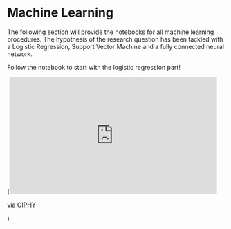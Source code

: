 # Machine Learning

The following section will provide the notebooks for all machine learning procedures.
The hypothesis of the research question has been tackled with a Logistic Regression, Support Vector Machine and a fully connected neural network. 

Follow the notebook to start with the logistic regression part!


(<iframe src="https://giphy.com/embed/iPj5oRtJzQGxwzuCKV" width="480" height="270" frameBorder="0" class="giphy-embed" allowFullScreen></iframe><p><a href="https://giphy.com/gifs/gigabyte-official-ai-machine-learning-gigabyte-iPj5oRtJzQGxwzuCKV">via GIPHY</a></p>)